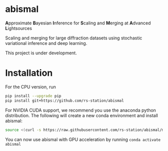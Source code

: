 # abismal
**A**pproximate **B**ayesian **I**nference for **S**caling and **M**erging at **A**dvanced **L**ightsources

Scaling and merging for large diffraction datasets using stochastic variational inference and deep learning.

This project is under development. 


# Installation
For the CPU version, run 

```bash
pip install --upgrade pip
pip install git+https://github.com/rs-station/abismal
```

For NVIDIA CUDA support, we recommend you use the anaconda python distribution. The following will create a new conda environment and install abismal:

```bash
source <(curl -s https://raw.githubusercontent.com/rs-station/abismal/main/install.sh)
```

You can now use abismal with GPU acceleration by running `conda activate abismal`

